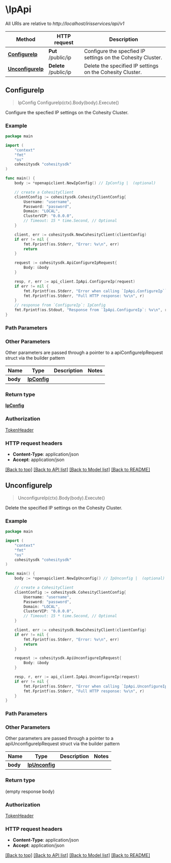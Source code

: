 # \IpApi

All URIs are relative to *http://localhost/irisservices/api/v1*

Method | HTTP request | Description
------------- | ------------- | -------------
[**ConfigureIp**](IpApi.md#ConfigureIp) | **Put** /public/ip | Configure the specfied IP settings on the Cohesity Cluster.
[**UnconfigureIp**](IpApi.md#UnconfigureIp) | **Delete** /public/ip | Delete the specified IP settings on the Cohesity Cluster.



## ConfigureIp

> IpConfig ConfigureIp(ctx).Body(body).Execute()

Configure the specfied IP settings on the Cohesity Cluster.



### Example

```go
package main

import (
    "context"
    "fmt"
    "os"
    cohesitysdk "cohesitysdk"
)

func main() {
    body := *openapiclient.NewIpConfig() // IpConfig |  (optional)

    // create a CohesityClient
    clientConfig := cohesitysdk.CohesityClientConfig{
        Username: "username",
        Password: "password",
        Domain: "LOCAL",
        ClusterVIP: "0.0.0.0",
        // Timeout: 15 * time.Second, // Optional 
    }

    client, err := cohesitysdk.NewCohesityClient(clientConfig)
    if err != nil {
        fmt.Fprintf(os.Stderr, "Error: %v\n", err)
        return
    }

    request := cohesitysdk.ApiConfigureIpRequest{
        Body: &body
    }

    resp, r, err := api_client.IpApi.ConfigureIp(request)
    if err != nil {
        fmt.Fprintf(os.Stderr, "Error when calling `IpApi.ConfigureIp``: %v\n", err)
        fmt.Fprintf(os.Stderr, "Full HTTP response: %v\n", r)
    }
    // response from `ConfigureIp`: IpConfig
    fmt.Fprintf(os.Stdout, "Response from `IpApi.ConfigureIp`: %v\n", resp)
}
```

### Path Parameters



### Other Parameters

Other parameters are passed through a pointer to a apiConfigureIpRequest struct via the builder pattern


Name | Type | Description  | Notes
------------- | ------------- | ------------- | -------------
 **body** | [**IpConfig**](IpConfig.md) |  | 

### Return type

[**IpConfig**](IpConfig.md)

### Authorization

[TokenHeader](../README.md#TokenHeader)

### HTTP request headers

- **Content-Type**: application/json
- **Accept**: application/json

[[Back to top]](#) [[Back to API list]](../README.md#documentation-for-api-endpoints)
[[Back to Model list]](../README.md#documentation-for-models)
[[Back to README]](../README.md)


## UnconfigureIp

> UnconfigureIp(ctx).Body(body).Execute()

Delete the specified IP settings on the Cohesity Cluster.



### Example

```go
package main

import (
    "context"
    "fmt"
    "os"
    cohesitysdk "cohesitysdk"
)

func main() {
    body := *openapiclient.NewIpUnconfig() // IpUnconfig |  (optional)

    // create a CohesityClient
    clientConfig := cohesitysdk.CohesityClientConfig{
        Username: "username",
        Password: "password",
        Domain: "LOCAL",
        ClusterVIP: "0.0.0.0",
        // Timeout: 15 * time.Second, // Optional 
    }

    client, err := cohesitysdk.NewCohesityClient(clientConfig)
    if err != nil {
        fmt.Fprintf(os.Stderr, "Error: %v\n", err)
        return
    }

    request := cohesitysdk.ApiUnconfigureIpRequest{
        Body: &body
    }

    resp, r, err := api_client.IpApi.UnconfigureIp(request)
    if err != nil {
        fmt.Fprintf(os.Stderr, "Error when calling `IpApi.UnconfigureIp``: %v\n", err)
        fmt.Fprintf(os.Stderr, "Full HTTP response: %v\n", r)
    }
}
```

### Path Parameters



### Other Parameters

Other parameters are passed through a pointer to a apiUnconfigureIpRequest struct via the builder pattern


Name | Type | Description  | Notes
------------- | ------------- | ------------- | -------------
 **body** | [**IpUnconfig**](IpUnconfig.md) |  | 

### Return type

 (empty response body)

### Authorization

[TokenHeader](../README.md#TokenHeader)

### HTTP request headers

- **Content-Type**: application/json
- **Accept**: application/json

[[Back to top]](#) [[Back to API list]](../README.md#documentation-for-api-endpoints)
[[Back to Model list]](../README.md#documentation-for-models)
[[Back to README]](../README.md)

